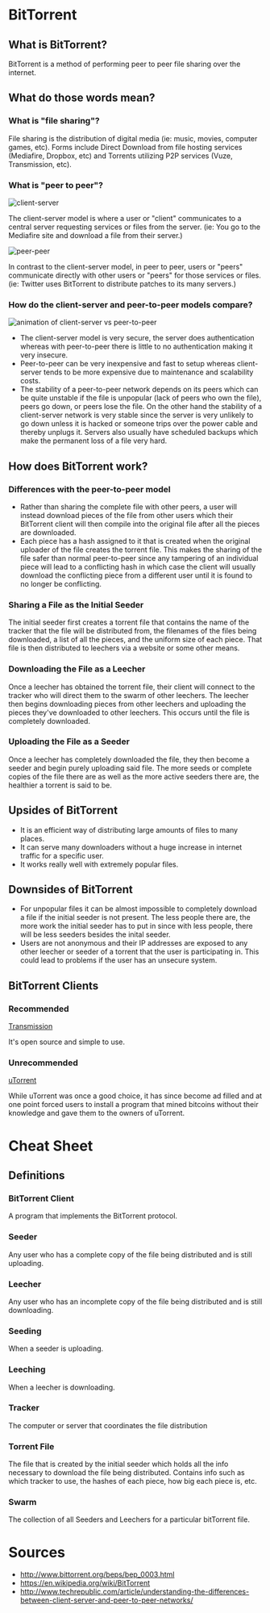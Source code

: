 # BitTorrent

## What is BitTorrent?

BitTorrent is a method of performing peer to peer file sharing over the internet.

## What do those words mean?

### What is "file sharing"?

File sharing is the distribution of digital media (ie: music, movies, computer games, etc).  Forms include Direct Download from file hosting services (Mediafire, Dropbox, etc) and Torrents utilizing P2P services (Vuze, Transmission, etc).

### What is "peer to peer"?

![client-server](https://upload.wikimedia.org/wikipedia/commons/f/fb/Server-based-network.svg)

The client-server model is where a user or "client" communicates to a central server requesting services or files from the server.  (ie: You go to the Mediafire site and download a file from their server.)

![peer-peer](https://upload.wikimedia.org/wikipedia/commons/3/3f/P2P-network.svg)

In contrast to the client-server model, in peer to peer, users or "peers" communicate directly with other users or "peers" for those services or files.  (ie: Twitter uses BitTorrent to distribute patches to its many servers.)

### How do the client-server and peer-to-peer models compare?

![animation of client-server vs peer-to-peer](https://upload.wikimedia.org/wikipedia/en/5/55/Torrentcomp_lite.gif)

* The client-server model is very secure, the server does authentication whereas with peer-to-peer there is little to no authentication making it very insecure.
* Peer-to-peer can be very inexpensive and fast to setup whereas client-server tends to be more expensive due to maintenance and scalability costs.
* The stability of a peer-to-peer network depends on its peers which can be quite unstable if the file is unpopular (lack of peers who own the file), peers go down, or peers lose the file.  On the other hand the stability of a client-server network is very stable since the server is very unlikely to go down unless it is hacked or someone trips over the power cable and thereby unplugs it.  Servers also usually have scheduled backups which make the permanent loss of a file very hard.

## How does BitTorrent work?

### Differences with the peer-to-peer model

* Rather than sharing the complete file with other peers, a user will instead download pieces of the file from other users which their BitTorrent client will then compile into the original file after all the pieces are downloaded.
* Each piece has a hash assigned to it that is created when the original uploader of the file creates the torrent file.  This makes the sharing of the file safer than normal peer-to-peer since any tampering of an individual piece will lead to a conflicting hash in which case the client will usually download the conflicting piece from a different user until it is found to no longer be conflicting.

### Sharing a File as the Initial Seeder

The initial seeder first creates a torrent file that contains the name of the tracker that the file will be distributed from, the filenames of the files being downloaded, a list of all the pieces, and the uniform size of each piece.  That file is then distributed to leechers via a website or some other means.

### Downloading the File as a Leecher

Once a leecher has obtained the torrent file, their client will connect to the tracker who will direct them to the swarm of other leechers.  The leecher then begins downloading pieces from other leechers and uploading the pieces they've downloaded to other leechers.  This occurs until the file is completely downloaded.

### Uploading the File as a Seeder

Once a leecher has completely downloaded the file, they then become a seeder and begin purely uploading said file.  The more seeds or complete copies of the file there are as well as the more active seeders there are, the healthier a torrent is said to be.

## Upsides of BitTorrent

* It is an efficient way of distributing large amounts of files to many places.
* It can serve many downloaders without a huge increase in internet traffic for a specific user.
* It works really well with extremely popular files.

## Downsides of BitTorrent

* For unpopular files it can be almost impossible to completely download a file if the initial seeder is not present.  The less people there are, the more work the initial seeder has to put in since with less people, there will be less seeders besides the inital seeder.
* Users are not anonymous and their IP addresses are exposed to any other leecher or seeder of a torrent that the user is participating in.  This could lead to problems if the user has an unsecure system.

## BitTorrent Clients

### Recommended

[Transmission](http://www.transmissionbt.com/)

It's open source and simple to use.

### Unrecommended

[uTorrent](http://www.utorrent.com/)

While uTorrent was once a good choice, it has since become ad filled and at one point forced users to install a program that mined bitcoins without their knowledge and gave them to the owners of uTorrent.

# Cheat Sheet

## Definitions

### BitTorrent Client

A program that implements the BitTorrent protocol.

### Seeder

Any user who has a complete copy of the file being distributed and is still uploading.

### Leecher

Any user who has an incomplete copy of the file being distributed and is still downloading.

### Seeding

When a seeder is uploading.

### Leeching

When a leecher is downloading.

### Tracker

The computer or server that coordinates the file distribution

### Torrent File

The file that is created by the initial seeder which holds all the info necessary to download the file being distributed.  Contains info such as which tracker to use, the hashes of each piece, how big each piece is, etc.

### Swarm

The collection of all Seeders and Leechers for a particular bitTorrent file.

# Sources
* http://www.bittorrent.org/beps/bep_0003.html
* https://en.wikipedia.org/wiki/BitTorrent
* http://www.techrepublic.com/article/understanding-the-differences-between-client-server-and-peer-to-peer-networks/
